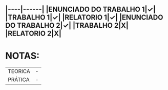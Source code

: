 |----|------|
|ENUNCIADO DO TRABALHO 1|✓|
|TRABALHO 1|✓|
|RELATORIO 1|✓|
|ENUNCIADO DO TRABALHO 2|✓|
|TRABALHO 2|X|
|RELATORIO 2|X|
---
# NOTAS:
| | |
|-|-|
|TEORICA| - |
|PRÁTICA| - |
